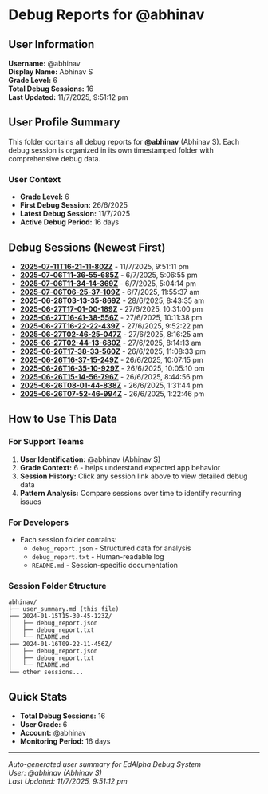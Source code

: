 # Debug Reports for @abhinav

## User Information

**Username:** @abhinav  
**Display Name:** Abhinav S  
**Grade Level:** 6  
**Total Debug Sessions:** 16  
**Last Updated:** 11/7/2025, 9:51:12 pm

## User Profile Summary

This folder contains all debug reports for **@abhinav** (Abhinav S). Each debug session is organized in its own timestamped folder with comprehensive debug data.

### User Context
- **Grade Level:** 6
- **First Debug Session:** 26/6/2025
- **Latest Debug Session:** 11/7/2025
- **Active Debug Period:** 16 days

## Debug Sessions (Newest First)

- **[2025-07-11T16-21-11-802Z](2025-07-11T16-21-11-802Z/)** - 11/7/2025, 9:51:11 pm
- **[2025-07-06T11-36-55-685Z](2025-07-06T11-36-55-685Z/)** - 6/7/2025, 5:06:55 pm
- **[2025-07-06T11-34-14-369Z](2025-07-06T11-34-14-369Z/)** - 6/7/2025, 5:04:14 pm
- **[2025-07-06T06-25-37-109Z](2025-07-06T06-25-37-109Z/)** - 6/7/2025, 11:55:37 am
- **[2025-06-28T03-13-35-869Z](2025-06-28T03-13-35-869Z/)** - 28/6/2025, 8:43:35 am
- **[2025-06-27T17-01-00-189Z](2025-06-27T17-01-00-189Z/)** - 27/6/2025, 10:31:00 pm
- **[2025-06-27T16-41-38-556Z](2025-06-27T16-41-38-556Z/)** - 27/6/2025, 10:11:38 pm
- **[2025-06-27T16-22-22-439Z](2025-06-27T16-22-22-439Z/)** - 27/6/2025, 9:52:22 pm
- **[2025-06-27T02-46-25-047Z](2025-06-27T02-46-25-047Z/)** - 27/6/2025, 8:16:25 am
- **[2025-06-27T02-44-13-680Z](2025-06-27T02-44-13-680Z/)** - 27/6/2025, 8:14:13 am
- **[2025-06-26T17-38-33-560Z](2025-06-26T17-38-33-560Z/)** - 26/6/2025, 11:08:33 pm
- **[2025-06-26T16-37-15-249Z](2025-06-26T16-37-15-249Z/)** - 26/6/2025, 10:07:15 pm
- **[2025-06-26T16-35-10-929Z](2025-06-26T16-35-10-929Z/)** - 26/6/2025, 10:05:10 pm
- **[2025-06-26T15-14-56-796Z](2025-06-26T15-14-56-796Z/)** - 26/6/2025, 8:44:56 pm
- **[2025-06-26T08-01-44-838Z](2025-06-26T08-01-44-838Z/)** - 26/6/2025, 1:31:44 pm
- **[2025-06-26T07-52-46-994Z](2025-06-26T07-52-46-994Z/)** - 26/6/2025, 1:22:46 pm

## How to Use This Data

### For Support Teams
1. **User Identification:** @abhinav (Abhinav S)
2. **Grade Context:** 6 - helps understand expected app behavior
3. **Session History:** Click any session link above to view detailed debug data
4. **Pattern Analysis:** Compare sessions over time to identify recurring issues

### For Developers
- Each session folder contains:
  - `debug_report.json` - Structured data for analysis
  - `debug_report.txt` - Human-readable log
  - `README.md` - Session-specific documentation

### Session Folder Structure
```
abhinav/
├── user_summary.md (this file)
├── 2024-01-15T15-30-45-123Z/
│   ├── debug_report.json
│   ├── debug_report.txt
│   └── README.md
├── 2024-01-16T09-22-11-456Z/
│   ├── debug_report.json
│   ├── debug_report.txt
│   └── README.md
└── other sessions...
```

## Quick Stats

- **Total Debug Sessions:** 16
- **User Grade:** 6
- **Account:** @abhinav
- **Monitoring Period:** 16 days

---
*Auto-generated user summary for EdAlpha Debug System*  
*User: @abhinav (Abhinav S)*  
*Last Updated: 11/7/2025, 9:51:12 pm*